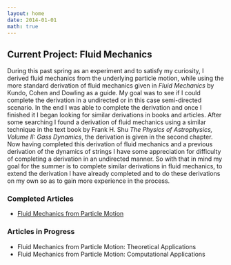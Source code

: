 ```yaml
---
layout: home
date: 2014-01-01
math: true
---
```


<h2>Current Project: Fluid Mechanics</h2>
During this past spring as an experiment and to satisfy my curiosity, I derived fluid mechanics from the underlying particle motion, while using the more standard derivation of fluid mechanics given in <i>Fluid Mechanics</i> by Kundo, Cohen and Dowling as a guide. My goal was to see if I could complete the derivation in a undirected or in this case semi-directed scenario. In the end I was able to complete the derivation and once I finished it I began looking for similar derivations in books and articles. After some searching I found a derivation of fluid mechanics using a similar technique in the text book by Frank H. Shu <i>The Physics of Astrophysics, Volume II: Gass Dynamics</i>, the derivation is given in the second chapter. Now having completed this derivation of fluid mechanics and a previous derivation of the dynamics of strings I have some appreciation for difficulty of completing a derivation in an undirected manner. So with that in mind my goal for the summer is to complete similar derivations in fluid mechanics, to extend the derivation I have already completed and to do these derivations on my own so as to gain more experience in the process.

### Completed Articles
- <a href="{{ site.url }}{% post_url 2016-05-28-fluid-mechanics-from-particle-motion %}">Fluid Mechanics from Particle Motion</a>

### Articles in Progress
- Fluid Mechanics from Particle Motion: Theoretical Applications
- Fluid Mechanics from Particle Motion: Computational Applications
